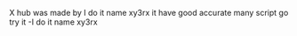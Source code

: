 X hub
 was made by I do it name xy3rx
it have good accurate many script
go try it
-I do it name xy3rx
